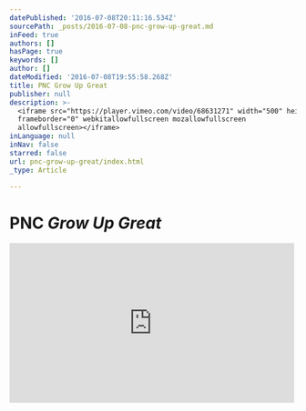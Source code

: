 ```yaml
---
datePublished: '2016-07-08T20:11:16.534Z'
sourcePath: _posts/2016-07-08-pnc-grow-up-great.md
inFeed: true
authors: []
hasPage: true
keywords: []
author: []
dateModified: '2016-07-08T19:55:58.268Z'
title: PNC Grow Up Great
publisher: null
description: >-
  <iframe src="https://player.vimeo.com/video/68631271" width="500" height="281"
  frameborder="0" webkitallowfullscreen mozallowfullscreen
  allowfullscreen></iframe>
inLanguage: null
inNav: false
starred: false
url: pnc-grow-up-great/index.html
_type: Article

---
```

# PNC _Grow Up Great_

<iframe src="https://player.vimeo.com/video/68631271" width="500" height="281" frameborder="0" webkitallowfullscreen mozallowfullscreen allowfullscreen\></iframe\>